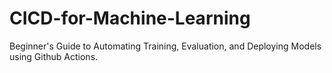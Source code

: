 # CICD-for-Machine-Learning
Beginner's Guide to Automating Training, Evaluation, and Deploying Models using Github Actions.
